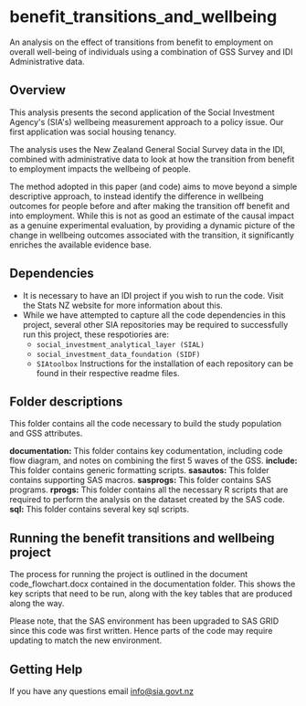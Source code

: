 # benefit_transitions_and_wellbeing

An analysis on the effect of transitions from benefit to employment on overall well-being of individuals using a combination of GSS Survey and IDI Administrative data.

## Overview
This analysis presents the second application of the Social Investment Agency's (SIA's) wellbeing measurement approach to a policy issue. Our first application was social housing tenancy.

The analysis uses the New Zealand General Social Survey data in the IDI, combined with administrative data to look at how the transition from benefit to employment impacts the wellbeing of people.

The method adopted in this paper (and code) aims to move beyond a simple descriptive approach, to instead identify the difference in wellbeing outcomes for people before and after making the transition off benefit and into employment. While this is not as good an estimate of the causal impact as a genuine experimental evaluation, by providing a dynamic picture of the change in wellbeing outcomes associated with the transition, it significantly enriches the available evidence base.

## Dependencies
* It is necessary to have an IDI project if you wish to run the code. Visit the Stats NZ website for more information about this.
* While we have attempted to capture all the code dependencies in this project, several other SIA repositories may be required to successfully run this project, these respotiories are:
	* `social_investment_analytical_layer (SIAL)` 
	* `social_investment_data_foundation (SIDF)` 
	* `SIAtoolbox`
Instructions for the installation of each repository can be found in their respective readme files.

## Folder descriptions
This folder contains all the code necessary to build the study population and GSS attributes.

**documentation:** This folder contains key codumentation, including code flow diagram, and notes on combining the first 5 waves of the GSS.
**include:** This folder contains generic formatting scripts.
**sasautos:** This folder contains supporting SAS macros.
**sasprogs:** This folder contains SAS programs.
**rprogs:** This folder contains all the necessary R scripts that are required to perform the analysis on the dataset created by the SAS code.
**sql:** This folder contains several key sql scripts.

## Running the benefit transitions and wellbeing project

The process for running the project is outlined in the document code_flowchart.docx contained in the documentation folder. This shows the key scripts that need to be run, along with the key tables that are produced along the way.

Please note, that the SAS environment has been upgraded to SAS GRID since this code was first written. Hence parts of the code may require updating to match the new environment.

## Getting Help
If you have any questions email info@sia.govt.nz

